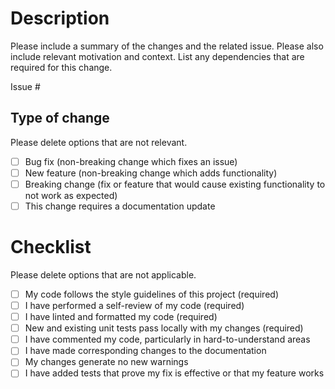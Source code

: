 # Description

Please include a summary of the changes and the related issue. Please also include relevant motivation and context. List any dependencies that are required for this change.

Issue #

## Type of change

Please delete options that are not relevant.

- [ ] Bug fix (non-breaking change which fixes an issue)
- [ ] New feature (non-breaking change which adds functionality)
- [ ] Breaking change (fix or feature that would cause existing functionality to not work as expected)
- [ ] This change requires a documentation update

# Checklist

Please delete options that are not applicable.

- [ ] My code follows the style guidelines of this project (required)
- [ ] I have performed a self-review of my code (required)
- [ ] I have linted and formatted my code (required)
- [ ] New and existing unit tests pass locally with my changes (required)
- [ ] I have commented my code, particularly in hard-to-understand areas
- [ ] I have made corresponding changes to the documentation
- [ ] My changes generate no new warnings
- [ ] I have added tests that prove my fix is effective or that my feature works
